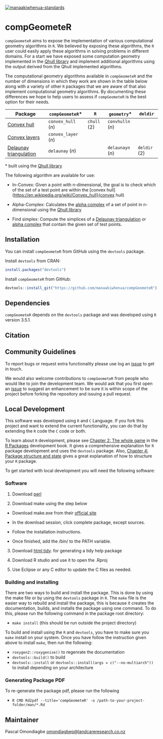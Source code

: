 [![manaakiwhenua-standards](https://github.com/manaakiwhenua/compGeometeR/workflows/manaakiwhenua-standards/badge.svg)](https://github.com/manaakiwhenua/manaakiwhenua-standards)

# compGeometeR

`compGeometeR` aims to expose the implementation of various computational geometry algorithms in `R`. We believed by exposing these algorithms, the `R` user could easily apply these algorithms in solving problems in different domains.  For a start we have exposed some computation geometry implemented in the [Qhull library](http://www.qhull.org/) and implement additional algorithms using the output derived from the Qhull implemented algorithms.

The computational geometry algorithms available in `compGeometeR` and the number of dimensions in which they work are shown in the table below along with a variety of other `R` packages that we are aware of that also implement computational geometry algorithms.  By documenting these differences we hope to help users to assess if `compGeometeR` is the best option for their needs.

| Package                                                                        | `compGeometeR`* | `R` | `geometry`* | `deldir` |
| ------------------------------------------------------------------------------ | --------------- | --- | ----------- | -------- |
| [Convex hull](https://en.wikipedia.org/wiki/Convex_hull)                       | `convex_hull` (_n_) | `chull` (2) | `convhulln` (_n_) | |
| [Convex layers](https://en.wikipedia.org/wiki/Convex_layers)                   | `convex_layer` (_n_) | | | |
| [Delaunay triangulation](https://en.wikipedia.org/wiki/Delaunay_triangulation) | `delaunay` (_n_) | | `delaunayn` (_n_) | `deldir` (2) |


\* built using the [Qhull library](http://www.qhull.org/)

The following algorithm are available for use:

* In-Convex: Given a point with n-dimensional, the goal is to check which of the set of a test point are within the [convex hull](https://en.wikipedia.org/wiki/Convex_hull}{convex hull) 

* Alpha-Complex: Calculates the [alpha complex](href{https://en.wikipedia.org/wiki/Alpha_shape#Alpha_complex) of a set of point in n-dimensional using the [Qhull library](http://www.qhull.org/)

* Find simplex: Compute the simplices of a [Delaunay triangulation](https://en.wikipedia.org/wiki/Delaunay_triangulation) or [alpha complex](href{https://en.wikipedia.org/wiki/Alpha_shape#Alpha_complex) that contain the given set of test points.

## Installation

You can install `compGeometeR` from GitHub using the `devtools` package.

Install `devtools` from CRAN:

```r
install.packages("devtools")
```
Install `compGeometeR` from GitHub:

```r
devtools::install_git("https://github.com/manaakiwhenua/compGeometeR")
```

## Dependencies

`compGeometeR` depends on the `devtools` package and was developed using `R` version 3.5.1.

## Citation



## Community Guidelines

To report bugs or request extra functionality please use log an [issue](https://github.com/manaakiwhenua/compGeometeR/issues) to get in touch.

We would also welcome contributions to `compGeometeR` from people who would like to join the development team.  We would ask that you first open an [issue](https://github.com/manaakiwhenua/compGeometeR/issues) to suggest an enhancement to be sure it is within scope of the project before forking the repository and issuing a pull request.

## Local Development

This software was developed using `R` and `C` Language. If you fork this project and want to extend the current functionality, you can do that by extending the `R` code the `C` code or both.

To learn about `R` development, please see [Chapter 2: The whole game](http://r-pkgs.org/whole-game.html) in the [R Packages](https://r-pkgs.org/) development book.  It gives a comprehensive explanation for `R` package development and uses the `devtools` package. Also, [Chapter 4: Package structure and state](http://r-pkgs.org/package-structure-state.html) gives a great explanation of how to structure your `R` package.

To get started with local development you will need the following software:

### Software

1. Download [perl](https://www.activestate.com/products/activeperl/downloads/)

2. Download make using the step below

  * Download make.exe from their [official site]("http://gnuwin32.sourceforge.net/packages/make.htm")
  
  * In the download session, click complete package, except sources.
  
  * Follow the installation instructions.
  
  * Once finished, add the <installation directory>/bin/ to the PATH variable.

3. Download [html tidy](http://www.paehl.com/open_source/?HTML_Tidy_for_Windows). for generating a tidy help package

4. Download R studio and use it to open the .Rproj

5. Use Eclipse or any C editor to update the C files as needed.

### Building and installing

There are two ways to build and install the package. This is done by using the make file or by using the `devtools` package in `R`. 
The `make` file is the easier way to rebuild and install the package, this is because it creates the documentation, builds, and installs the package using one command. To do this, please run the following command in the package root directory: 

 * `make install` (this should be run outside the project directory)

To build and install using the `R` and `devtools`, you have to make sure you `make` install on your system.  Once you have follow the instruction given above to install `make`, then run the following:

 * `roxygen2::roxygenise()` to regenrate the documentation
 * `devtools::build()` to build
 * `devtools::install` or `devtools::install(args = c("--no-multiarch"))` to install depending on your architecture

### Generating Package PDF

To re-generate the package pdf, please run the following
 * `R CMD Rd2pdf --title='compGeometeR' -o /path-to-your-project-folder/man/*.Rd`

## Maintainer
Pascal Omondiagbe <omondiagbep@landcareresearch.co.nz>
